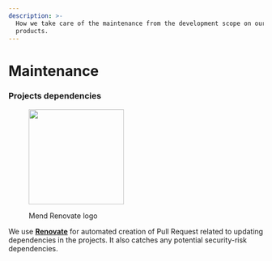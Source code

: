 ```yaml
---
description: >-
  How we take care of the maintenance from the development scope on our SaaS
  products.
---
```


# Maintenance

### Projects dependencies

<figure><img src="https://docs.renovatebot.com/assets/external/app.renovatebot.com/images/whitesource_renovate_660_220.jpg" alt="" width="188"><figcaption><p>Mend Renovate logo</p></figcaption></figure>

We use [**Renovate**](https://www.mend.io/renovate/) for automated creation of Pull Request related to updating dependencies in the projects. It also catches any potential security-risk dependencies.
